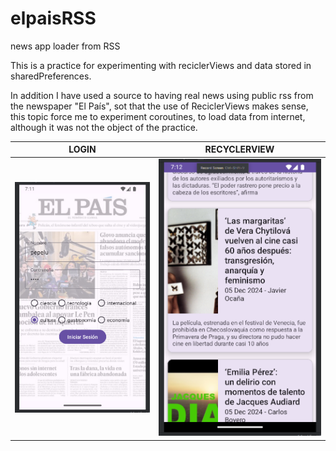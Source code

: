 # elpaisRSS
news app loader from RSS

This is a practice for experimenting with reciclerViews and data stored in sharedPreferences.

In addition I have used a source to having real news using public rss from the newspaper "El País", sot that the use of ReciclerViews makes sense, this topic force me to experiment coroutines, to load data from internet, although it was not the object of the practice.

| LOGIN                                                                | RECYCLERVIEW                                                         |
|----------------------------------------------------------------------|----------------------------------------------------------------------|
|![activity1elpais.png](activity1elpais.png)|![activity2elpais.png](activity2elpais.png)|
